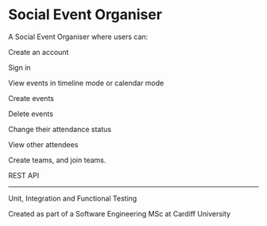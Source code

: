 # Social Event Organiser

A Social Event Organiser where users can:

Create an account

Sign in

View events in timeline mode or calendar mode

Create events

Delete events

Change their attendance status

View other attendees

Create teams, and join teams.

REST API 

---

Unit, Integration and Functional Testing

Created as part of a Software Engineering MSc at Cardiff University
